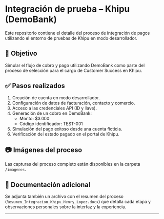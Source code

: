 # Integración de prueba – Khipu (DemoBank)

Este repositorio contiene el detalle del proceso de integración de pagos utilizando el entorno de pruebas de Khipu en modo desarrollador.

## 📌 Objetivo

Simular el flujo de cobro y pago utilizando DemoBank como parte del proceso de selección para el cargo de Customer Success en Khipu.

## ✅ Pasos realizados

1. Creación de cuenta en modo desarrollador.
2. Configuración de datos de facturación, contacto y comercio.
3. Acceso a las credenciales API (ID y llave).
4. Generación de un cobro en DemoBank:
   - Monto: $3.000
   - Código identificador: TEST-001
5. Simulación del pago exitoso desde una cuenta ficticia.
6. Verificación del estado pagado en el portal de Khipu.

## 📷 Imágenes del proceso

Las capturas del proceso completo están disponibles en la carpeta `/imagenes`.

## 📄 Documentación adicional

Se adjunta también un archivo con el resumen del proceso (`Resumen_Integracion_Khipu_Henry_Lopez.docx`) que detalla cada etapa y observaciones personales sobre la interfaz y la experiencia.

---
